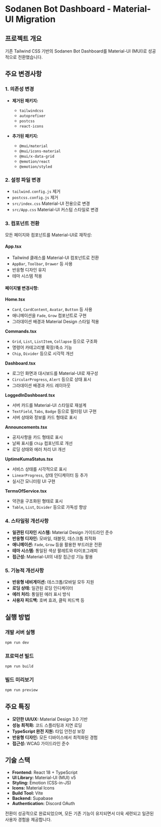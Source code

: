 # Sodanen Bot Dashboard - Material-UI Migration

## 프로젝트 개요
기존 Tailwind CSS 기반의 Sodanen Bot Dashboard를 Material-UI (MUI)로 성공적으로 전환했습니다.

## 주요 변경사항

### 1. 의존성 변경
- **제거된 패키지:**
  - `tailwindcss`
  - `autoprefixer`
  - `postcss`
  - `react-icons`

- **추가된 패키지:**
  - `@mui/material`
  - `@mui/icons-material`
  - `@mui/x-data-grid`
  - `@emotion/react`
  - `@emotion/styled`

### 2. 설정 파일 변경
- `tailwind.config.js` 제거
- `postcss.config.js` 제거
- `src/index.css` Material-UI 전용으로 변경
- `src/App.css` Material-UI 커스텀 스타일로 변경

### 3. 컴포넌트 전환
모든 페이지와 컴포넌트를 Material-UI로 재작성:

#### App.tsx
- Tailwind 클래스를 Material-UI 컴포넌트로 전환
- `AppBar`, `Toolbar`, `Drawer` 등 사용
- 반응형 디자인 유지
- 테마 시스템 적용

#### 페이지별 변경사항:

**Home.tsx**
- `Card`, `CardContent`, `Avatar`, `Button` 등 사용
- 애니메이션을 `Fade`, `Grow` 컴포넌트로 구현
- 그라데이션 배경과 Material Design 스타일 적용

**Commands.tsx**
- `Grid`, `List`, `ListItem`, `Collapse` 등으로 구조화
- 명령어 카테고리별 확장/축소 기능
- `Chip`, `Divider` 등으로 시각적 개선

**Dashboard.tsx**
- 로그인 화면과 대시보드를 Material-UI로 재구성
- `CircularProgress`, `Alert` 등으로 상태 표시
- 그라데이션 배경과 카드 레이아웃

**LoggedInDashboard.tsx**
- 서버 카드를 Material-UI 스타일로 재설계
- `TextField`, `Tabs`, `Badge` 등으로 필터링 UI 구현
- 서버 상태와 정보를 카드 형태로 표시

**Announcements.tsx**
- 공지사항을 카드 형태로 표시
- 날짜 표시를 `Chip` 컴포넌트로 개선
- 로딩 상태와 에러 처리 UI 개선

**UptimeKumaStatus.tsx**
- 서비스 상태를 시각적으로 표시
- `LinearProgress`, 상태 인디케이터 등 추가
- 실시간 모니터링 UI 구현

**TermsOfService.tsx**
- 약관을 구조화된 형태로 표시
- `Table`, `List`, `Divider` 등으로 가독성 향상

### 4. 스타일링 개선사항
- **일관된 디자인 시스템:** Material Design 가이드라인 준수
- **반응형 디자인:** 모바일, 태블릿, 데스크톱 최적화
- **애니메이션:** `Fade`, `Grow` 등을 활용한 부드러운 전환
- **테마 시스템:** 통일된 색상 팔레트와 타이포그래피
- **접근성:** Material-UI의 내장 접근성 기능 활용

### 5. 기능적 개선사항
- **반응형 네비게이션:** 데스크톱/모바일 모두 지원
- **로딩 상태:** 일관된 로딩 인디케이터
- **에러 처리:** 통일된 에러 표시 방식
- **사용자 피드백:** 호버 효과, 클릭 피드백 등

## 실행 방법

### 개발 서버 실행
```bash
npm run dev
```

### 프로덕션 빌드
```bash
npm run build
```

### 빌드 미리보기
```bash
npm run preview
```

## 주요 특징
- **모던한 UI/UX:** Material Design 3.0 기반
- **성능 최적화:** 코드 스플리팅과 지연 로딩
- **TypeScript 완전 지원:** 타입 안전성 보장
- **반응형 디자인:** 모든 디바이스에서 최적화된 경험
- **접근성:** WCAG 가이드라인 준수

## 기술 스택
- **Frontend:** React 18 + TypeScript
- **UI Library:** Material-UI (MUI) v5
- **Styling:** Emotion (CSS-in-JS)
- **Icons:** Material Icons
- **Build Tool:** Vite
- **Backend:** Supabase
- **Authentication:** Discord OAuth

전환이 성공적으로 완료되었으며, 모든 기존 기능이 유지되면서 더욱 세련되고 일관된 사용자 경험을 제공합니다.
